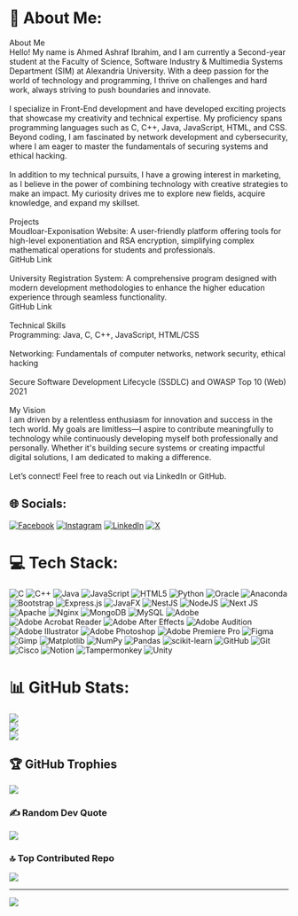 # 💫 About Me:
About Me<br>Hello! My name is Ahmed Ashraf Ibrahim, and I am currently a Second-year student at the Faculty of Science, Software Industry & Multimedia Systems Department (SIM) at Alexandria University. With a deep passion for the world of technology and programming, I thrive on challenges and hard work, always striving to push boundaries and innovate.<br><br>I specialize in Front-End development and have developed exciting projects that showcase my creativity and technical expertise. My proficiency spans programming languages such as C, C++, Java, JavaScript, HTML, and CSS. Beyond coding, I am fascinated by network development and cybersecurity, where I am eager to master the fundamentals of securing systems and ethical hacking.<br><br>In addition to my technical pursuits, I have a growing interest in marketing, as I believe in the power of combining technology with creative strategies to make an impact. My curiosity drives me to explore new fields, acquire knowledge, and expand my skillset.<br><br>Projects<br>Moudloar-Exponisation Website: A user-friendly platform offering tools for high-level exponentiation and RSA encryption, simplifying complex mathematical operations for students and professionals.<br>GitHub Link<br><br>University Registration System: A comprehensive program designed with modern development methodologies to enhance the higher education experience through seamless functionality.<br>GitHub Link<br><br>Technical Skills<br>Programming: Java, C, C++, JavaScript, HTML/CSS<br><br>Networking: Fundamentals of computer networks, network security, ethical hacking<br><br>Secure Software Development Lifecycle (SSDLC) and OWASP Top 10 (Web) 2021<br><br>My Vision<br>I am driven by a relentless enthusiasm for innovation and success in the tech world. My goals are limitless—I aspire to contribute meaningfully to technology while continuously developing myself both professionally and personally. Whether it's building secure systems or creating impactful digital solutions, I am dedicated to making a difference.<br><br>Let’s connect! Feel free to reach out via LinkedIn or GitHub.


## 🌐 Socials:
[![Facebook](https://img.shields.io/badge/Facebook-%231877F2.svg?logo=Facebook&logoColor=white)](https://facebook.com/profile.php?id=61550759930842) [![Instagram](https://img.shields.io/badge/Instagram-%23E4405F.svg?logo=Instagram&logoColor=white)](https://instagram.com/mnomidooashraf) [![LinkedIn](https://img.shields.io/badge/LinkedIn-%230077B5.svg?logo=linkedin&logoColor=white)](https://linkedin.com/in/ahmedashrafibrahim1mnoomidooashraf) [![X](https://img.shields.io/badge/X-black.svg?logo=X&logoColor=white)](https://x.com/mnomidooashraf) 

# 💻 Tech Stack:
![C](https://img.shields.io/badge/c-%2300599C.svg?style=for-the-badge&logo=c&logoColor=white) ![C++](https://img.shields.io/badge/c++-%2300599C.svg?style=for-the-badge&logo=c%2B%2B&logoColor=white) ![Java](https://img.shields.io/badge/java-%23ED8B00.svg?style=for-the-badge&logo=openjdk&logoColor=white) ![JavaScript](https://img.shields.io/badge/javascript-%23323330.svg?style=for-the-badge&logo=javascript&logoColor=%23F7DF1E) ![HTML5](https://img.shields.io/badge/html5-%23E34F26.svg?style=for-the-badge&logo=html5&logoColor=white) ![Python](https://img.shields.io/badge/python-3670A0?style=for-the-badge&logo=python&logoColor=ffdd54) ![Oracle](https://img.shields.io/badge/Oracle-F80000?style=for-the-badge&logo=oracle&logoColor=white) ![Anaconda](https://img.shields.io/badge/Anaconda-%2344A833.svg?style=for-the-badge&logo=anaconda&logoColor=white) ![Bootstrap](https://img.shields.io/badge/bootstrap-%238511FA.svg?style=for-the-badge&logo=bootstrap&logoColor=white) ![Express.js](https://img.shields.io/badge/express.js-%23404d59.svg?style=for-the-badge&logo=express&logoColor=%2361DAFB) ![JavaFX](https://img.shields.io/badge/javafx-%23FF0000.svg?style=for-the-badge&logo=javafx&logoColor=white) ![NestJS](https://img.shields.io/badge/nestjs-%23E0234E.svg?style=for-the-badge&logo=nestjs&logoColor=white) ![NodeJS](https://img.shields.io/badge/node.js-6DA55F?style=for-the-badge&logo=node.js&logoColor=white) ![Next JS](https://img.shields.io/badge/Next-black?style=for-the-badge&logo=next.js&logoColor=white) ![Apache](https://img.shields.io/badge/apache-%23D42029.svg?style=for-the-badge&logo=apache&logoColor=white) ![Nginx](https://img.shields.io/badge/nginx-%23009639.svg?style=for-the-badge&logo=nginx&logoColor=white) ![MongoDB](https://img.shields.io/badge/MongoDB-%234ea94b.svg?style=for-the-badge&logo=mongodb&logoColor=white) ![MySQL](https://img.shields.io/badge/mysql-4479A1.svg?style=for-the-badge&logo=mysql&logoColor=white) ![Adobe](https://img.shields.io/badge/adobe-%23FF0000.svg?style=for-the-badge&logo=adobe&logoColor=white) ![Adobe Acrobat Reader](https://img.shields.io/badge/Adobe%20Acrobat%20Reader-EC1C24.svg?style=for-the-badge&logo=Adobe%20Acrobat%20Reader&logoColor=white) ![Adobe After Effects](https://img.shields.io/badge/Adobe%20After%20Effects-9999FF.svg?style=for-the-badge&logo=Adobe%20After%20Effects&logoColor=white) ![Adobe Audition](https://img.shields.io/badge/Adobe%20Audition-9999FF.svg?style=for-the-badge&logo=Adobe%20Audition&logoColor=white) ![Adobe Illustrator](https://img.shields.io/badge/adobe%20illustrator-%23FF9A00.svg?style=for-the-badge&logo=adobe%20illustrator&logoColor=white) ![Adobe Photoshop](https://img.shields.io/badge/adobe%20photoshop-%2331A8FF.svg?style=for-the-badge&logo=adobe%20photoshop&logoColor=white) ![Adobe Premiere Pro](https://img.shields.io/badge/Adobe%20Premiere%20Pro-9999FF.svg?style=for-the-badge&logo=Adobe%20Premiere%20Pro&logoColor=white) ![Figma](https://img.shields.io/badge/figma-%23F24E1E.svg?style=for-the-badge&logo=figma&logoColor=white) ![Gimp](https://img.shields.io/badge/Gimp-657D8B?style=for-the-badge&logo=gimp&logoColor=FFFFFF) ![Matplotlib](https://img.shields.io/badge/Matplotlib-%23ffffff.svg?style=for-the-badge&logo=Matplotlib&logoColor=black) ![NumPy](https://img.shields.io/badge/numpy-%23013243.svg?style=for-the-badge&logo=numpy&logoColor=white) ![Pandas](https://img.shields.io/badge/pandas-%23150458.svg?style=for-the-badge&logo=pandas&logoColor=white) ![scikit-learn](https://img.shields.io/badge/scikit--learn-%23F7931E.svg?style=for-the-badge&logo=scikit-learn&logoColor=white) ![GitHub](https://img.shields.io/badge/github-%23121011.svg?style=for-the-badge&logo=github&logoColor=white) ![Git](https://img.shields.io/badge/git-%23F05033.svg?style=for-the-badge&logo=git&logoColor=white) ![Cisco](https://img.shields.io/badge/cisco-%23049fd9.svg?style=for-the-badge&logo=cisco&logoColor=black) ![Notion](https://img.shields.io/badge/Notion-%23000000.svg?style=for-the-badge&logo=notion&logoColor=white) ![Tampermonkey](https://img.shields.io/badge/tampermonkey-%2300485B.svg?style=for-the-badge&logo=tampermonkey&logoColor=white) ![Unity](https://img.shields.io/badge/unity-%23000000.svg?style=for-the-badge&logo=unity&logoColor=white)
# 📊 GitHub Stats:
![](https://github-readme-stats.vercel.app/api?username=ahmedashrafibrahem&theme=algolia&hide_border=false&include_all_commits=true&count_private=true)<br/>
![](https://nirzak-streak-stats.vercel.app/?user=ahmedashrafibrahem&theme=algolia&hide_border=false)<br/>
![](https://github-readme-stats.vercel.app/api/top-langs/?username=ahmedashrafibrahem&theme=algolia&hide_border=false&include_all_commits=true&count_private=true&layout=compact)

## 🏆 GitHub Trophies
![](https://github-profile-trophy.vercel.app/?username=ahmedashrafibrahem&theme=radical&no-frame=false&no-bg=true&margin-w=4)

### ✍️ Random Dev Quote
![](https://quotes-github-readme.vercel.app/api?type=horizontal&theme=radical)

### 🔝 Top Contributed Repo
![](https://github-contributor-stats.vercel.app/api?username=ahmedashrafibrahem&limit=5&theme=radical&combine_all_yearly_contributions=true)

---
[![](https://visitcount.itsvg.in/api?id=ahmedashrafibrahem&icon=0&color=0)](https://visitcount.itsvg.in)

<!-- Proudly created with GPRM ( https://gprm.itsvg.in ) -->
